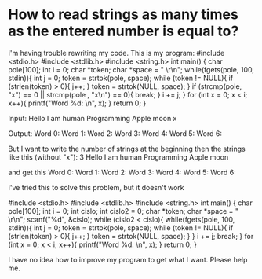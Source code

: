
# How to read strings as many times as the entered number is equal to?

I'm having trouble rewriting my code.
This is my program:
#include <stdio.h>
#include <stdlib.h>
#include <string.h>
int main()
{
char pole[100];
int i = 0;
char *token;
char *space = " \r\n";
while(fgets(pole, 100, stdin)){
    int j = 0;
    token = strtok(pole, space);
    while (token != NULL){
        if (strlen(token) > 0){
            j++;
        }
        token = strtok(NULL, space);
    } 
    if (strcmp(pole, "x") == 0 || strcmp(pole , "x\n") == 0){
       break;
    }
    i += j; 
}
for (int x = 0; x < i; x++){
    printf("Word %d: \n", x);
}
return 0;
}


Input:
Hello I am human
Programming
Apple moon
x


Output:
Word 0: 
Word 1: 
Word 2: 
Word 3: 
Word 4: 
Word 5: 
Word 6:


But I want to write the number of strings at the beginning then the strings like this (without "x"):
3
Hello I am human
Programming
Apple moon


and get this
Word 0: 
Word 1: 
Word 2: 
Word 3: 
Word 4: 
Word 5: 
Word 6:

I've tried this to solve this problem, but it doesn't work

#include <stdio.h>
#include <stdlib.h>
#include <string.h>
int main()
{
char pole[100];
int i = 0;
int cislo;
int cislo2 = 0;
char *token;
char *space = " \r\n";
scanf("%d", &cislo);
while (cislo2 < cislo){
    while(fgets(pole, 100, stdin)){
        int j = 0;
        token = strtok(pole, space);
        while (token != NULL){
            if (strlen(token) > 0){
                j++;
            }
            token = strtok(NULL, space);
        } 
        }
        i += j;
        break; 
}
for (int x = 0; x < i; x++){
    printf("Word %d: \n", x);
}
return 0;
}

I have no idea how to improve my program to get what I want. Please help me.

        